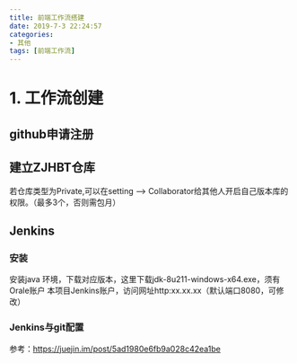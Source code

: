 ```yaml
---
title: 前端工作流搭建
date: 2019-7-3 22:24:57
categories:
- 其他
tags: [前端工作流]
---
```


# 1. 工作流创建
## github申请注册
## 建立ZJHBT仓库
 若仓库类型为Private,可以在setting —> Collaborator给其他人开启自己版本库的权限。（最多3个，否则需包月）
## Jenkins
### 安装
 安装java 环境，下载对应版本，这里下载jdk-8u211-windows-x64.exe，须有Orale账户
 本项目Jenkins账户，访问网址http:xx.xx.xx（默认端口8080，可修改）
### Jenkins与git配置
参考：https://juejin.im/post/5ad1980e6fb9a028c42ea1be
